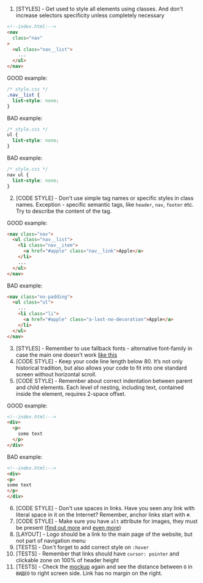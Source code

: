 1. [STYLES] - Get used to style all elements using classes. And don't increase
selectors specificity unless completely necessary

```html
<!--index.html:-->
<nav
  class="nav"
>
  <ul class="nav__list">
    ...
  </ul>
</nav>
```
GOOD example:
```css
/* style.css */
.nav__list {
  list-style: none;
}
```

BAD example:
```css
/* style.css */
ul {
  list-style: none;
}
```

BAD example:
```css
/* style.css */
nav ul {
  list-style: none;
}
```

2. [CODE STYLE] - Don't use simple tag names or specific styles in class names.
Exception - specific semantic tags, like `header`, `nav`, `footer` etc. Try to
describe the content of the tag.

GOOD example:
```html
<nav class="nav">
  <ul class="nav__list">
    <li class="nav__item">
      <a href="#apple" class="nav__link">Apple</a>
    </li>
    ...
  </ul>
</nav>
```
BAD example:
```html
<nav class="no-padding">
  <ul class="ul">
    ...
    <li class="li">
      <a href="#apple" class="a-last-no-decoration">Apple</a>
    </li>
  </ul>
</nav>
```

3. [STYLES] - Remember to use fallback fonts - alternative font-family in case the main one doesn't work [like this](https://www.w3schools.com/cssref/pr_font_font-family.asp)
4. [CODE STYLE] - Keep your code line length below 80. It’s not only historical
tradition, but also allows your code to fit into one standard screen without
horizontal scroll.
5. [CODE STYLE] - Remember about correct indentation between parent and child
elements. Each level of nesting, including text, contained inside the element,
requires 2-space offset.

GOOD example:
```html
<!--index.html:-->
<div>
  <p>
    some text
  </p>
</div>
```

BAD example:
```html
<!--index.html:-->
<div>
<p>
some text
</p>
</div>
```

6. [CODE STYLE] - Don't use spaces in links. Have you seen any link with literal
space in it on the Internet? Remember, anchor links start with `#`.
7. [CODE STYLE] - Make sure you have `alt` attribute for images, they must be
present
([find out more](https://osric.com/chris/accidental-developer/2012/01/when-should-alt-text-be-blank/)
and
[even more](https://9clouds.com/blog/the-importance-of-alt-attributes-aka-alt-text/))
8. [LAYOUT] - Logo should be a link to the main page of the website, but not
part of navigation menu
9. [TESTS] - Don't forget to add correct style on `:hover`
10. [TESTS] - Remember that links should have `cursor: pointer` and clickable
zone on 100% of header height
11. [TESTS] - Check the [mockup](https://www.figma.com/file/KAV1NnDp7hgQtPnaD6XdOcnG/Moyo-Header?node-id=0%3A1)
again and see the distance between `О` in `ВИДЕО` to right screen side. Link has
no margin on the right.

